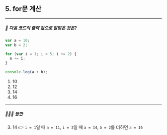 ## 5. for문 계산

---

##### 🧐 다음 코드의 출력 값으로 알맞은 것은?

```js
var a = 10;
var b = 2;

for (var i = 1; i < 5; i += 2) {
  a += i;
}

console.log(a + b);
```

1.  10
2.  12
3.  14
4.  16

---

##### 🙋🏻‍♀️ 답안

3. 14
   👉 `i = 1`일 때 `a = 11`, `i = 3`일 때 `a = 14`, `b = 2`를 더하면 `a = 16`
